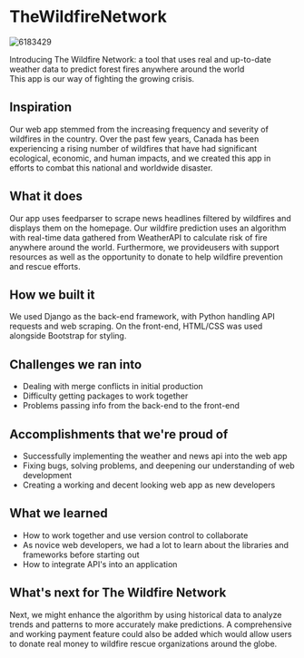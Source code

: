# TheWildfireNetwork

![6183429](https://github.com/wang-owen/TheWildfireNetwork/assets/69203168/22a007d6-d469-4b7c-bbc2-75e4c484e0f6)

Introducing The Wildfire Network: a tool that uses real and up-to-date weather data to predict forest fires anywhere around the world  
This app is our way of fighting the growing crisis. 

## Inspiration
Our web app stemmed from the increasing frequency and severity of wildfires in the country. Over the past few years, Canada has been experiencing a rising number of wildfires that have had significant ecological, economic, and human impacts, and we created this app in efforts to combat this national and worldwide disaster.

## What it does
Our app uses feedparser to scrape news headlines filtered by wildfires and displays them on the homepage. Our wildfire prediction uses an algorithm with real-time data gathered from WeatherAPI to calculate risk of fire anywhere around the world. Furthermore, we provideusers with support resources as well as the opportunity to donate to help wildfire prevention and rescue efforts.

## How we built it
We used Django as the back-end framework, with Python handling API requests and web scraping.
On the front-end, HTML/CSS was used alongside Bootstrap for styling.

## Challenges we ran into
- Dealing with merge conflicts in initial production
- Difficulty getting packages to work together
- Problems passing info from the back-end to the front-end

## Accomplishments that we're proud of
- Successfully implementing the weather and news api into the web app
- Fixing bugs, solving problems, and deepening our understanding of web development
- Creating a working and decent looking web app as new developers

## What we learned
- How to work together and use version control to collaborate
- As novice web developers, we had a lot to learn about the libraries and frameworks before starting out
- How to integrate API's into an application

## What's next for The Wildfire Network
Next, we might enhance the algorithm by using historical data to analyze trends and patterns to more accurately make predictions. A comprehensive and working payment feature could also be added which would allow users to donate real money to wildfire rescue organizations around the globe.
